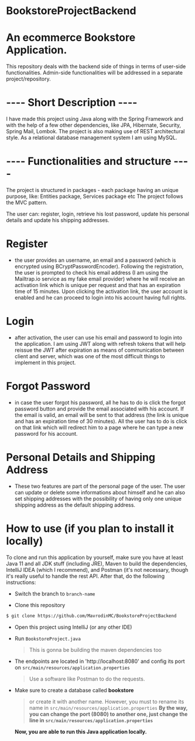 # BookstoreProjectBackend
# An ecommerce Bookstore Application.

This repository deals with the backend side of things in terms of user-side functionalities.
Admin-side functionalities will be addressed in a separate project/repository.

# ---- Short Description ----

I have made this project using Java along with the Spring Framework and with the help of a few other dependencies, like JPA, Hibernate, Security, Spring Mail, Lombok.
The project is also making use of REST architectural style. 
As a relational database management system I am using MySQL. 

# ---- Functionalities and structure ----

The project is structured in packages - each package having an unique purpose, like: Entities package, Services package etc
The project follows the MVC pattern.

The user can: register, login, retrieve his lost password, update his personal details and update his shipping addresses.

# Register 
- the user provides an username, an email and a password (which is encrypted using BCryptPasswordEncoder). Following the registration, the user is prompted to check his email address (I am using the Mailtrap.io service as my fake email provider) where he will receive an activation link which is unique per request and that has an expiration time of 15 minutes. Upon clicking the activation link, the user account is enabled and he can proceed to login into his account having full rights.

# Login
- after activation, the user can use his email and password to login into the application. I am using JWT along with refresh tokens that will help reissue the JWT after expiration as means of communication between client and server, which was one of the most difficult things to implement in this project.

# Forgot Password 
- in case the user forgot his password, all he has to do is click the forgot password button and provide the email associated with his account. If the email is valid, an email will be sent to that address (the link is unique and has an expiration time of 30 minutes). All the user has to do is click on that link which will redirect him to a page where he can type a new password for his account.

# Personal Details and Shipping Address
- These two features are part of the personal page of the user. The user can update or delete some informations about himself and he can also set shipping addresses with the possibility of having only one unique shipping address as the default shipping address. 

# How to use (if you plan to install it locally)

To clone and run this application by yourself, make sure you have at least Java 11 and all JDK stuff (including JRE), Maven to build the dependencies,
IntelliJ IDEA (which I recommend), and Postman (it's not necessary, though it's really useful to handle the rest API. After that, do the following instructions: 

- Switch the branch to ```branch-name```

- Clone this repository
```bash
$ git clone https://github.com/MavrodinMC/BookstoreProjectBackend
```
- Open this project using IntelliJ (or any other IDE)

- Run ```BookstoreProject.java```
  > This is gonna be building the maven dependencies too
- The endpoints are located in 'http://localhost:8080' and config its port on ```src/main/resources/application.properties```
  > Use a software like Postman to do the requests. 
  
- Make sure to create a database called **bookstore** 
  > or create it with another name. However, you must to rename its name in ```src/main/resources/application.properties```
 **By the way, you can change the port (8080) to another one, just change the line in ```src/main/resources/application.properties```**

  **Now, you are able to run this Java application locally.** 




